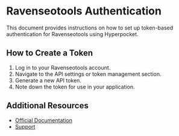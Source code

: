 # Ravenseotools Authentication

This document provides instructions on how to set up token-based authentication for Ravenseotools using Hyperpocket.

## How to Create a Token

1. Log in to your Ravenseotools account.
2. Navigate to the API settings or token management section.
3. Generate a new API token.
4. Note down the token for use in your application.

## Additional Resources

- [Official Documentation](https://ravenseotools.com/api)
- [Support](https://ravenseotools.com/support) 